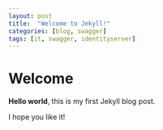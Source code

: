 ```yaml
---
layout: post
title:  "Welcome to Jekyll!"
categories: [blog, swagger]
tags: [it, swagger, identityserver]
---
```


# Welcome

**Hello world**, this is my first Jekyll blog post.

I hope you like it!
